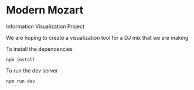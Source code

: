 # Modern Mozart
Information Visualization Project

We are hoping to create a visualization tool for a DJ mix that we are making

To install the dependencies
```node
npm install
```

To run the dev server
```node
npm run dev
```
